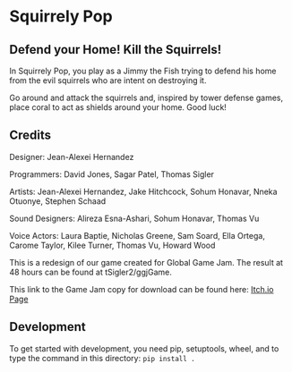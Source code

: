 # Squirrely Pop

## Defend your Home! Kill the Squirrels!

In Squirrely Pop, you play as a Jimmy the Fish trying to defend his home from the evil squirrels who are intent on destroying it.

Go around and attack the squirrels and, inspired by tower defense games, place coral to act as shields around your home. Good luck!

## Credits

Designer: Jean-Alexei Hernandez

Programmers: David Jones, Sagar Patel, Thomas Sigler

Artists: Jean-Alexei Hernandez, Jake Hitchcock, Sohum Honavar, Nneka Otuonye, Stephen Schaad

Sound Designers: Alireza Esna-Ashari, Sohum Honavar, Thomas Vu

Voice Actors: Laura Baptie, Nicholas Greene, Sam Soard, Ella Ortega, Carome Taylor, Kilee Turner, Thomas Vu, Howard Wood

This is a redesign of our game created for Global Game Jam. The result at 48 hours can be found at tSigler2/ggjGame.

This link to the Game Jam copy for download can be found here: [Itch.io Page](https://jalexhdez.itch.io/squirrelypop)

## Development

To get started with development, you need pip, setuptools, wheel, and to type the command in this directory: ``pip install .``

